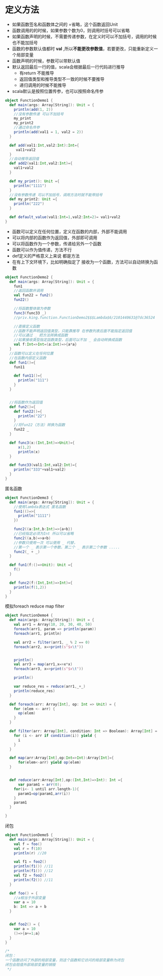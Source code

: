 # 定义方法

- 如果函数签名和函数体之间的 =省略，这个函数返回Unit
- 函数调用的的时候，如果参数个数为0，则调用时括号可以省略
- 如果函数声明的时候，不需要传递参数，在定义时可以不加括号，调用的时候也不能加括号
- 函数的参数默认值都时 **val** ,所以**不能更改参数值**，若要更改，只能重新定义一个局部变量
- 函数声明的时候，参数可以带默认值
- 默认返回最后一行的值，scala会根据最后一行代码进行推导
  - 有return 不能推导
  - 返回值类型和推导类型不一致的时候不要推导
  - 递归调用的时候不能推导
- scala默认是按照位置传参，也可以按照命名传参

```scala
object FunctionDemo1 {
  def main(args: Array[String]): Unit = {
    println(add(1, 2))
    //没有参数传递 可以不加括号
    my_print
    my_print2
    //通过命名传参
    println(add(val1 = 1, val2 = 2))
  }

  def add(val1:Int,val2:Int):Int={
     val1+val2
  }
  //自动推导返回值
  def add2(val1:Int,val2:Int)={
    val1+val2
  }

  def my_print(): Unit ={
    println("1111")
  }
  //没有参数传递 可以不加括号，调用方法时就不能带括号
  def my_print2: Unit ={
    println("222")
  }

  def default_value(val1:Int=1,val2:Int=2)= val1+val2
}
```

- 函数可以定义在任何位置，定义在函数的内部，外部不能调用
- 可以将内部的函数作为返回值，外部即可调用
- 可以将函数作为一个参数，传递给另外一个函数
- 函数可以作为值传递，方法不行
- def定义的严格意义上来说 都是方法
- 在有上下文环境下，比如明确指定了 接收为一个函数，方法可以自动转换为函数

```scala
object FunctionDemo2 {
  def main(args: Array[String]): Unit = {
    fun1
    //返回函数并调用
    val fun22 = fun2()
    fun22()

    //将函数整体做为参数
    func3(func33 _)
    //priv.king.function.FunctionDemo2$$$Lambda$6/2101440631@7dc36524

    //直接定义函数
    //函数不能声明返回值类型，只能靠推导 在参数列表后面不能指定返回值
    //可以通过 _ 把方法转换成函数
    //如果接收类型指定函数类型，后面可以不加 _ 会自动转换成函数
    val f:Int=>Int=(a:Int)=>{a*a}
  }
  //函数可以定义在任何位置
  //在函数内部定义函数
  def fun1()={
    fun11

    def fun11()={
      println("111")
    }
  }


  //将函数作为返回值
  def fun2()={
    def fun22()={
      println("22")
    }
    //将fun22（方法）转换为函数
    fun22 _
  }

  def func3(x:(Int,Int)=>Unit)={
      x(1,2)
      println(x)
  }

  def func33(val1:Int,val2:Int)={
    println("333"+val1+val2)
  }
}
```



匿名函数

```scala
object FunctionDemo3 {
  def main(args: Array[String]): Unit = {
    //使用lambda表达式 匿名函数
    fun1(()=>{
      println("1111")
    })

    func2((a:Int,b:Int)=>{a+b})
    //已经指定必须为Int 所以可以省略
    func2((a,b)=>a+b)
    //参数只使用一次 可以使用 _ 代替，
    //第一个 _ 表示第一个参数，第二个 _ 表示第二个参数 .....
    func2(_ + _)
  }

  def fun1(f:()=>Unit): Unit ={
    f()
  }

  def func2(f:(Int,Int)=>Int)={
    println(f(1,2))
  }
}

```

模拟foreach reduce map filter

```scala
object FunctionDemo4 {
  def main(args: Array[String]): Unit = {
    val arr1 = Array(10, 20, 30, 40, 50)
    foreach(arr1, param => println(param))
    foreach(arr1, println)

    val arr2 = filter(arr1, _ % 2 == 0)
    foreach(arr2, x=>print(s"$x\t"))


    println()
    val arr3 = map(arr1,x=>x*x)
    foreach(arr3, x=>print(s"$x\t"))

    println()

    var reduce_res = reduce(arr1,_+_)
    println(reduce_res)
  }

  def foreach(arr: Array[Int], op: Int => Unit) = {
    for (elem <- arr) {
      op(elem)
    }
  }

  def filter(arr: Array[Int], condition: Int => Boolean): Array[Int] = {
    for (i <- arr if condition(i)) yield {
      i
    }
  }

  def map(arr:Array[Int],op:Int=>Int):Array[Int]={
      for(elem<-arr) yield op(elem)
  }


  def reduce(arr:Array[Int],op:(Int,Int)=>Int): Int ={
      var param1 = arr(0);
    for(i<- 1 until arr.length-1){
      param1=op(param1,arr(i))
    }
    param1
  }

}
```

闭包

```scala
object FunctionDemo5 {
  def main(args: Array[String]): Unit = {
    val f = foo()
    val r = f(10)
    println(r) //20

    val f1 = foo2()
    println(f1()) //11
    println(f1()) //12
    val f2 = foo2()
    println(f2()) //11
  }

  def foo() = {
    //a相当于外部变量
    var a = 10
    b: Int => a + b
  }


  def foo2() = {
    var a = 10
    ()=>{a+=1;a}
  }
}

/*
闭包：
一个函数访问了外部的局部变量，则这个函数和它访问的局部变量称为闭包
闭包会阻值外部局部变量的销毁
 */
```